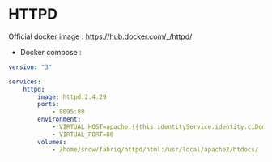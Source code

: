 HTTPD
============

Official docker image : https://hub.docker.com/_/httpd/


* Docker compose :

```yml
version: "3"

services:
    httpd:
        image: httpd:2.4.29
        ports:
            - 8095:80
        environment:
            - VIRTUAL_HOST=apache.{{this.identityService.identity.ciDomain}}
            - VIRTUAL_PORT=80
        volumes:
            - /home/snow/fabriq/httpd/html:/usr/local/apache2/htdocs/ 
```

